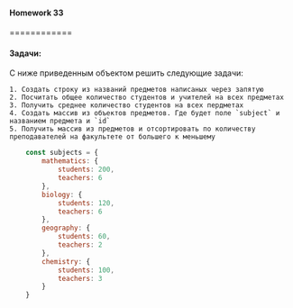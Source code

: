 ####  Homework 33
============


#### Задачи: 

С ниже приведенным объектом решить следующие задачи:

    1. Создать строку из названий предметов написаных через запятую
    2. Посчитать общее количество студентов и учителей на всех предметах
    3. Получить среднее количество студентов на всех пердметах
    4. Создать массив из объектов предметов. Где будет поле `subject` и названием предмета и `id`
    5. Получить массив из предметов и отсортировать по количеству преподавателей на факультете от большего к меньшему


```javascript
    const subjects = {
        mathematics: {
            students: 200,
            teachers: 6
        },
        biology: {
            students: 120,
            teachers: 6
        },
        geography: {
            students: 60,
            teachers: 2
        },
        chemistry: {
            students: 100,
            teachers: 3
        }
    }
```
